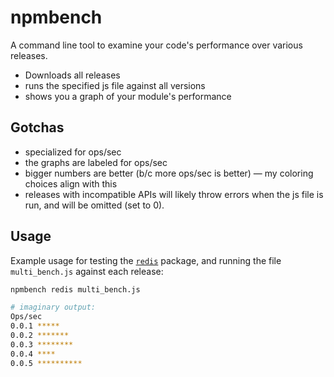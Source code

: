 npmbench
===

A command line tool to examine your code's performance over various releases.

- Downloads all releases
- runs the specified js file against all versions
- shows you a graph of your module's performance

Gotchas
---
- specialized for ops/sec
- the graphs are labeled for ops/sec
- bigger numbers are better (b/c more ops/sec is better) — my coloring choices
  align with this
- releases with incompatible APIs will likely throw errors when the js file is
  run, and will be omitted (set to 0).

Usage
---

Example usage for testing the [`redis`][1] package, and running the file `multi_bench.js` against each release:

```sh
npmbench redis multi_bench.js

# imaginary output:
Ops/sec
0.0.1 *****
0.0.2 *******
0.0.3 ********
0.0.4 ****
0.0.5 **********
```

[1]: http://github.com/mranney/node_redis
